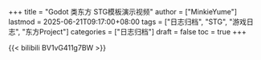 +++
title = "Godot 类东方 STG模板演示视频"
author = ["MinkieYume"]
lastmod = 2025-06-21T09:17:00+08:00
tags = ["日志归档", "STG", "游戏日志", "东方Project"]
categories = ["日志归档"]
draft = false
toc = true
+++

{{< bilibili BV1vG411g7BW >}}
